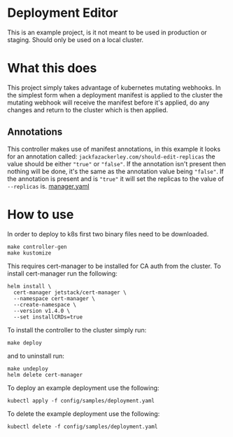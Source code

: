 # Deployment Editor
This is an example project, is it not meant to be used in production or staging. Should only be used on a local cluster.

# What this does
This project simply takes advantage of kubernetes mutating webhooks. In the simplest form when a deployment manifest is applied to the cluster the mutating webhook will receive the manifest before it's applied, do any changes and return to the cluster which is then applied.  

## Annotations
This controller makes use of manifest annotations, in this example it looks for an annotation called: `jackfazackerley.com/should-edit-replicas` the value should be either `"true"` or `"false"`. If the annotation isn't present then nothing will be done, it's the same as the annotation value being `"false"`. If the annotation is present and is `"true"` it will set the replicas to the value of `--replicas` is. [manager.yaml](config/manager/manager.yaml)

# How to use
In order to deploy to k8s first two binary files need to be downloaded.
```shell
make controller-gen
make kustomize
```

This requires cert-manager to be installed for CA auth from the cluster. To install cert-manager run the following:
```shell
helm install \
  cert-manager jetstack/cert-manager \
  --namespace cert-manager \
  --create-namespace \
  --version v1.4.0 \
  --set installCRDs=true
```

To install the controller to the cluster simply run:
```shell
make deploy
```

and to uninstall run:
```shell
make undeploy
helm delete cert-manager
```

To deploy an example deployment use the following: 
```shell
kubectl apply -f config/samples/deployment.yaml
```

To delete the example deployment use the following:
```shell
kubectl delete -f config/samples/deployment.yaml
```